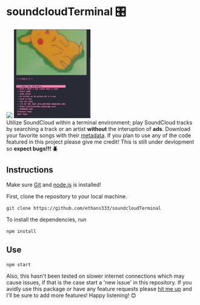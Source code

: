 # soundcloudTerminal 🎛️

<div style="float: left;">
  <img src="CAPTURE.gif" width="40%">
  <img src="Capture.png" width="40%">
</div>

Utilize SoundCloud within a terminal environment; play SoundCloud tracks by searching a track or an artist **without** the interuption of **ads**. Download your favorite songs with their [metadata](https://en.wikipedia.org/wiki/ID3). If you plan to use any of the code featured in this project please give me credit! 
This is still under devlopment so **expect bugs!!! :beetle:**

## Instructions

Make sure [Git](https://git-scm.com/) and [node.js](https://nodejs.org/en/download/) is installed!

First, clone the repository to your local machine.

```
git clone https://github.com/ethans333/soundcloudTerminal
```

To install the dependencies, run

```
npm install
```

## Use

```
npm start
```

Also, this hasn't been tested on slower internet connections which may cause issues, if that is the case start a 'new issue' in this repository. If you avidly use this package or have any feature requests please [hit me up](https://www.instagram.com/ethanspams.__/) and I'll be sure to add more features! Happy listening! :blush:
